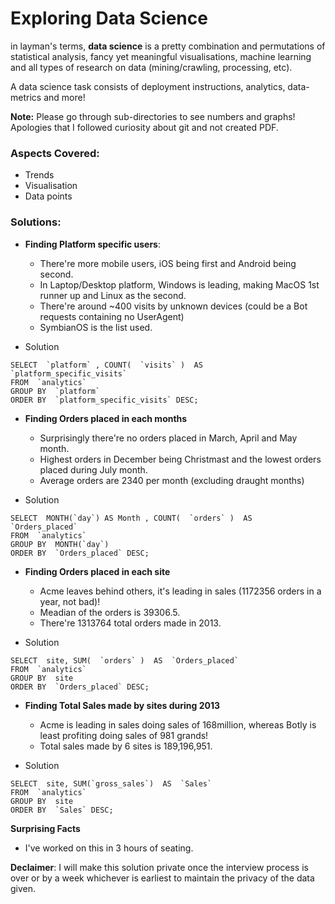 # Exploring Data Science

in layman's terms, **data science** is a pretty combination and permutations of statistical analysis, fancy yet meaningful visualisations, machine learning and all types of research on data (mining/crawling, processing, etc).

A data science task consists of deployment instructions, analytics, data-metrics and more!


**Note:**  Please go through sub-directories to see numbers and graphs! Apologies that I followed curiosity about git and not created PDF.

### Aspects Covered:
  - Trends
  - Visualisation
  - Data points

### Solutions:

* **Finding Platform specific users**:

  - There're more mobile users, iOS being first and Android being second.
  - In Laptop/Desktop platform, Windows is leading, making MacOS 1st runner up and Linux as the second.
  - There're around ~400 visits by unknown devices (could be a Bot requests containing no UserAgent)
  - SymbianOS is the list used.


 - Solution
```
SELECT  `platform` , COUNT(  `visits` )  AS  `platform_specific_visits` 
FROM  `analytics` 
GROUP BY  `platform` 
ORDER BY  `platform_specific_visits` DESC;
```

* **Finding Orders placed in each months**

  - Surprisingly there're no orders placed in March, April and May month.
  - Highest orders in December being Christmast and the lowest orders placed during July month.
  - Average orders are 2340 per month (excluding draught months)

 - Solution
```
SELECT  MONTH(`day`) AS Month , COUNT(  `orders` )  AS  `Orders_placed` 
FROM  `analytics` 
GROUP BY  MONTH(`day`)
ORDER BY  `Orders_placed` DESC;
```


* **Finding Orders placed in each site**

  - Acme leaves behind others, it's leading in sales (1172356 orders in a year, not bad)!
  - Meadian of the orders is 39306.5.
  - There're 1313764 total orders made in 2013.

 - Solution
```
SELECT  site, SUM(  `orders` )  AS  `Orders_placed` 
FROM  `analytics` 
GROUP BY  site
ORDER BY  `Orders_placed` DESC;
```


* **Finding Total Sales made by sites during 2013**

  - Acme is leading in sales doing sales of 168million, whereas Botly is least profiting doing sales of 981 grands!
  - Total sales made by 6 sites is 189,196,951.

 - Solution
```
SELECT  site, SUM(`gross_sales`)  AS  `Sales` 
FROM  `analytics` 
GROUP BY  site
ORDER BY  `Sales` DESC;
```

**Surprising Facts**

* I've worked on this in 3 hours of seating. 

**Declaimer**: I will make this solution private once the interview process is over or by a week whichever is earliest to maintain the privacy of the data given.






